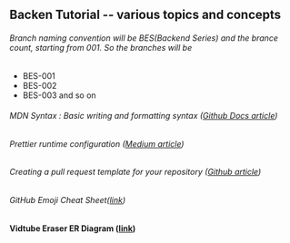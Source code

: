 ## Backen Tutorial -- various topics and concepts

###### Branch naming convention will be BES(Backend Series) and the brance count, starting from 001. So the branches will be

- BES-001
- BES-002
- BES-003 and so on

###### MDN Syntax : Basic writing and formatting syntax ([Github Docs article](https://docs.github.com/en/get-started/writing-on-github/getting-started-with-writing-and-formatting-on-github/basic-writing-and-formatting-syntax#referencing-issues-and-pull-requests))

###### Prettier runtime configuration ([Medium article](https://javascript.plainenglish.io/exploring-the-core-a-series-on-understanding-the-root-of-a-node-project-prettier-2e199c9350f5))

###### Creating a pull request template for your repository ([Github article](https://docs.github.com/en/communities/using-templates-to-encourage-useful-issues-and-pull-requests/creating-a-pull-request-template-for-your-repository))

###### GitHub Emoji Cheat Sheet([link](https://gist.github.com/mayurchhapra/3508291362c42d983fe5774e71f70207))

#### Vidtube Eraser ER Diagram ([link](https://app.eraser.io/workspace/iLd1OqJTOJNNvgtp2Ibt?origin=share))
